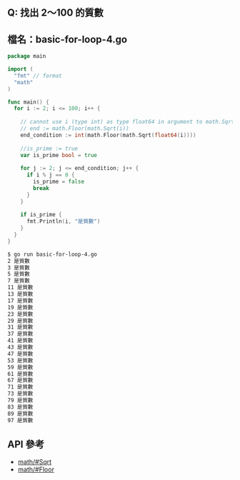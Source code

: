 ## Q: 找出 2～100 的質數

## 檔名：basic-for-loop-4.go 
```go
package main

import (
  "fmt" // format
  "math"
)

func main() {
  for i := 2; i <= 100; i++ {
    
    // cannot use i (type int) as type float64 in argument to math.Sqrt
    // end := math.Floor(math.Sqrt(i))
    end_condition := int(math.Floor(math.Sqrt(float64(i))))
    
    //is_prime := true
    var is_prime bool = true
    
    for j := 2; j <= end_condition; j++ {
      if i % j == 0 {
        is_prime = false
        break
      }
    }
    
    if is_prime {
      fmt.Println(i, "是質數")
    }
  }
}
```

```bash
$ go run basic-for-loop-4.go 
2 是質數
3 是質數
5 是質數
7 是質數
11 是質數
13 是質數
17 是質數
19 是質數
23 是質數
29 是質數
31 是質數
37 是質數
41 是質數
43 是質數
47 是質數
53 是質數
59 是質數
61 是質數
67 是質數
71 是質數
73 是質數
79 是質數
83 是質數
89 是質數
97 是質數
```

## API 參考
- [math/#Sqrt](https://golang.org/pkg/math/#Sqrt)
- [math/#Floor](https://golang.org/pkg/math/#Floor)
